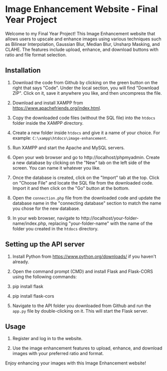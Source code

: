 # Image Enhancement Website - Final Year Project

Welcome to my Final Year Project! This Image Enhancement website that allows users to upscale and enhance images using various techniques such as Bilinear Interpolation,
Gaussian Blur, Median Blur, Unsharp Masking, and CLAHE. The features include upload, enhance, and download buttons with ratio and file format selection.



## Installation

1. Download the code from Github by clicking on the green button on the right that says "Code". Under the local section, you will find "Download ZIP". 
   Click on it, save it anywhere you like, and then uncompress the file.

2. Download and install XAMPP from https://www.apachefriends.org/index.html.

3. Copy the downloaded code files (without the SQL file) into the `htdocs` folder inside the XAMPP directory. 

4. Create a new folder inside `htdocs` and give it a name of your choice. For example: `C:\xampp\htdocs\image-enhancement`.

5. Run XAMPP and start the Apache and MySQL servers.

6. Open your web browser and go to http://localhost/phpmyadmin. Create a new database by clicking on the "New" tab on the left side of the screen. You can name it whatever you like.

7. Once the database is created, click on the "Import" tab at the top. Click on "Choose File" and locate the SQL file from the downloaded code. 
   Import it and then click on the "Go" button at the bottom.

8. Open the `connection.php` file from the downloaded code and update the database name in the "connecting database" section to match the name you chose for the new database.

9. In your web browser, navigate to http://localhost/your-folder-name/index.php, replacing "your-folder-name" with the name of the folder you created in the `htdocs` directory.



## Setting up the API server

1. Install Python from https://www.python.org/downloads/ if you haven't already.

2. Open the command prompt (CMD) and install Flask and Flask-CORS using the following commands:

3. pip install flask

4. pip install flask-cors

5. Navigate to the API folder you downloaded from Github and run the `app.py` file by double-clicking on it. This will start the Flask server.



## Usage

1. Register and log in to the website.

2. Use the image enhancement features to upload, enhance, and download images with your preferred ratio and format.

Enjoy enhancing your images with this Image Enhancement website!
